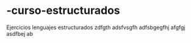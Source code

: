 # -curso-estructurados
Ejercicios lenguajes estructurados
zdfgth
adsfvsgfh
adfsbgegfhj
afgfgj
asdfbej
ab
